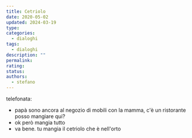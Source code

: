 ```yaml
---
title: Cetriolo
date: 2020-05-02
updated: 2024-03-19
type: 
categories:
  - dialoghi
tags:
  - dialoghi
description: ""
permalink: 
rating: 
status: 
authors:
  - stefano
---
```


telefonata:

- papà sono ancora al negozio di mobili con la mamma, c'è un ristorante posso mangiare qui?
- ok però mangia tutto
- va bene. tu mangia il cetriolo che è nell'orto
